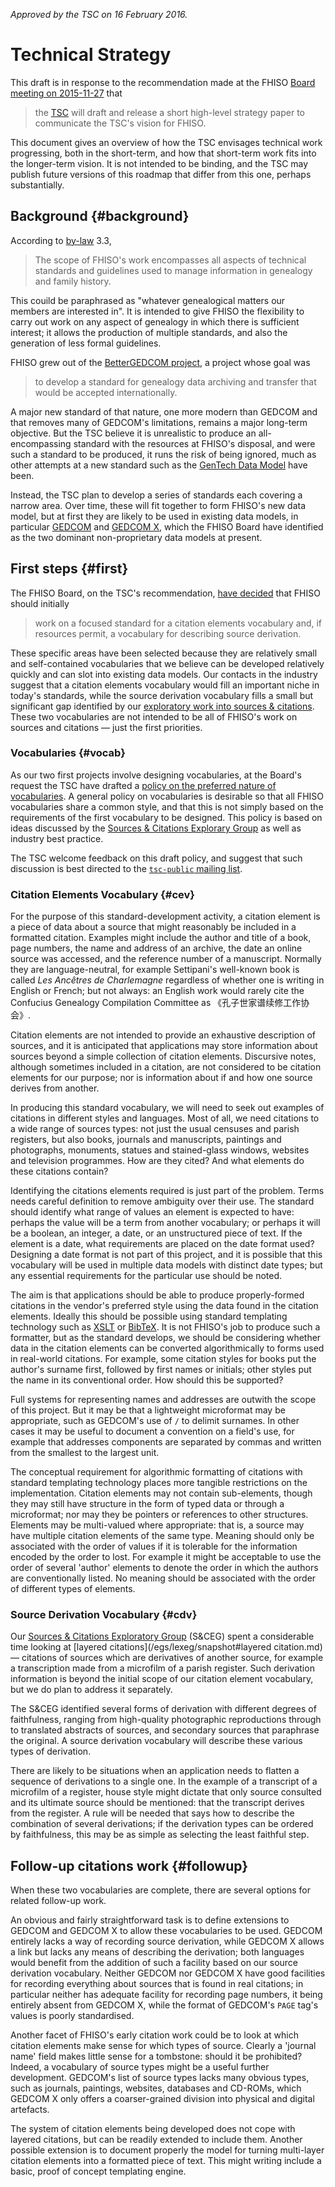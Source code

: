 *Approved by the TSC on 16 February 2016.*

# Technical Strategy

This draft is in response to the recommendation made at the FHISO [Board
meeting on 2015-11-27](/aboutfhiso/fhiso-board/minutes/2015-11-27/) that

> the [TSC](/tsc) will draft and release a short high-level strategy
> paper to communicate the TSC's vision for FHISO.

This document gives an overview of how the TSC envisages technical work
progressing, both in the short-term, and how that short-term work fits
into the longer-term vision.  It is not intended to be binding, and the
TSC may publish future versions of this roadmap that differ from this
one, perhaps substantially.

## Background {#background}

According to [by-law](/by-laws) 3.3,

> The scope of FHISO's work encompasses all aspects of technical
> standards and guidelines used to manage information in genealogy and
> family history.

This couild be paraphrased as "whatever genealogical matters our members
are interested in".  It is intended to give FHISO the flexibility to
carry out work on any aspect of genealogy in which there is sufficient
interest; it allows the production of multiple standards, and also the
generation of less formal guidelines.

FHISO grew out of the [BetterGEDCOM
project](http://bettergedcom.wikispaces.com/), a project whose goal was 

> to develop a standard for genealogy data archiving and
> transfer that would be accepted internationally.

A major new standard of that nature, one more modern than GEDCOM and
that removes many of GEDCOM's limitations, remains a major long-term
objective.  But the TSC believe it is unrealistic to produce an
all-encompassing standard with the resources at FHISO's disposal, and
were such a standard to be produced, it runs the risk of being ignored,
much as other attempts at a new standard such as the [GenTech Data
Model](http://www.ngsgenealogy.org/cs/GenTech_Projects) have been.

Instead, the TSC plan to develop a series of standards each covering a
narrow area.  Over time, these will fit together to form FHISO's new
data model, but at first they are likely to be used in existing data
models, in particular [GEDCOM](https://en.wikipedia.org/wiki/GEDCOM) and
[GEDCOM X](http://gedcomx.org/), which the FHISO Board have identified
as the two dominant non-proprietary data models at present.  

## First steps {#first}

The FHISO Board, on the TSC's recommendation, [have
decided](/aboutfhiso/fhiso-board/minutes/2015-11-27/) that FHISO should
initially

> work on a focused standard for a citation elements vocabulary and, if
> resources permit, a vocabulary for describing source derivation.

These specific areas have been selected because they are relatively
small and self-contained vocabularies that we believe can be developed
relatively quickly and can slot into existing data models.  Our contacts
in the industry suggest that a citation elements vocabulary would fill
an important niche in today's standards, while the source derivation
vocabulary fills a small but significant gap identified by our
[exploratory work into sources & citations](/egs/sceg).  These two
vocabularies are not intended to be all of FHISO's work on sources and
citations &mdash; just the first priorities.

### Vocabularies {#vocab}

As our two first projects involve designing vocabularies, at the Board's
request the TSC have drafted a [policy on the preferred nature of
vocabularies](/policies/vocabularies).  A general policy on vocabularies
is desirable so that all FHISO vocabularies share a common style, and
that this is not simply based on the requirements of the first
vocabulary to be designed.  This policy is based on ideas discussed by
the [Sources & Citations Explorary Group](/egs/sceg) as well as industry
best practice.  

The TSC welcome feedback on this draft policy, and suggest that
such discussion is best directed to the [`tsc-public` mailing
list](/tsc-public).

### Citation Elements Vocabulary {#cev}

For the purpose of this standard-development activity, a citation element is a piece of data
about a source that might reasonably be included in a formatted
citation.  Examples might include the author and title of a book, page
numbers, the name and address of an archive, the date an online source
was accessed, and the reference number of a manuscript.  Normally they
are language-neutral, for example Settipani's well-known book is called
*Les Ancêtres de Charlemagne* regardless of whether one is writing in
English or French; but not always: an English work would rarely cite the
Confucius Genealogy Compilation Committee as 《孔子世家谱续修工作协会》.

Citation elements are not intended to provide an exhaustive description
of sources, and it is anticipated that applications may store
information about sources beyond a simple collection of citation
elements.  Discursive notes, although sometimes included in a citation,
are not considered to be citation elements for our purpose; nor is
information about if and how one source derives from another.  

In producing this standard vocabulary, we will need to seek out examples
of citations in different styles and languages.  Most of all, we need
citations to a wide range of sources types: not just the usual censuses
and parish registers, but also books, journals and manuscripts,
paintings and photographs, monuments, statues and stained-glass windows,
websites and television programmes.  How are they cited?  And what
elements do these citations contain?

Identifying the citations elements required is just part of the problem.
Terms needs careful definition to remove ambiguity over their use.  The
standard should identify what range of values an element is expected to
have: perhaps the value will be a term from another vocabulary; or
perhaps it will be a boolean, an integer, a date, or an unstructured
piece of text.  If the element is a date, what requirements are placed
on the date format used?  Designing a date format is not part of this
project, and it is possible that this vocabulary will be used in
multiple data models with distinct date types; but any essential
requirements for the particular use should be noted.

The aim is that applications should be able to produce properly-formed
citations in the vendor's preferred style using the data found in
the citation elements.  Ideally this should be possible using standard
templating technology such as [XSLT](http://www.w3.org/Style/XSL/) or
[BibTeX](https://www.ctan.org/pkg/bibtex?lang=en).  It is not FHISO's
job to produce such a formatter, but as the standard develops, we
should be considering whether data in the citation elements can be
converted algorithmically to forms used in real-world citations.  For
example, some citation styles for books put the author's surname first,
followed by first names or initials; other styles put the name in its
conventional order.  How should this be supported?

Full systems for representing names and addresses are outwith the scope
of this project.  But it may be that a lightweight microformat may be
appropriate, such as GEDCOM's use of `/` to delimit surnames.  In other
cases it may be useful to document a convention on a field's use, for
example that addresses components are separated by commas and written
from the smallest to the largest unit.

The conceptual requirement for algorithmic formatting of citations with
standard templating technology places more tangible restrictions on the
implementation.  Citation elements may not contain sub-elements, though
they may still have structure in the form of typed data or through a
microformat; nor may they be pointers or references to other
structures.  Elements may be multi-valued where appropriate: that is, a
source may have multiple citation elements of the same type.  Meaning
should only be associated with the order of values if it is tolerable
for the information encoded by the order to lost.  For example it might
be acceptable to use the order of several 'author' elements to denote
the order in which the authors are conventionally listed.  No meaning
should be associated with the order of different types of elements.

### Source Derivation Vocabulary {#cdv}

Our [Sources & Citations Exploratory Group](/egs/sceg) (S&CEG) spent a
considerable time looking at [layered
citations](/egs/lexeg/snapshot#layered citation.md) &mdash; citations of
sources which are derivatives of another source, for example a
transcription made from a microfilm of a parish register.  Such
derivation information is beyond the initial scope of our citation
element vocabulary, but we do plan to address it separately.  

The S&CEG identified several forms of derivation with different degrees
of faithfulness, ranging from high-quality photographic reproductions
through to translated abstracts of sources, and secondary sources that
paraphrase the original.   A source derivation vocabulary will describe
these various types of derivation.

There are likely to be situations when an application needs to flatten a
sequence of derivations to a single one.  In the example of a transcript
of a microfilm of a register, house style might dictate that only
source consulted and its ultimate source should be mentioned: that the
transcript derives from the register.  A rule will be needed that says
how to describe the combination of several derivations; if the
derivation types can be ordered by faithfulness, this may be as simple
as selecting the least faithful step.

## Follow-up citations work {#followup}

When these two vocabularies are complete, there are several options for
related follow-up work.  

An obvious and fairly straightforward task is to define extensions to
GEDCOM and GEDCOM X to allow these vocabularies to be used.  GEDCOM
entirely lacks a way of recording source derivation, while GEDCOM X
allows a link but lacks any means of describing the derivation; both
languages would benefit from the addition of such a facility based on
our source derivation vocabulary.  Neither GEDCOM nor GEDCOM X have good
facilities for recording everything about sources that is found in real
citations; in particular neither has adequate facility for recording
page numbers, it being entirely absent from GEDCOM X, while the format
of GEDCOM's `PAGE` tag's values is poorly standardised.

Another facet of FHISO's early citation work could be to look at which
citation elements make sense for which types of source.  Clearly a
'journal name' field makes little sense for a tombstone: should it be
prohibited?  Indeed, a vocabulary of source types might be a useful
further development.  GEDCOM's list of source types lacks many obvious
types, such as journals, paintings, websites, databases and CD-ROMs,
which GEDCOM X only offers a coarser-grained division into physical and
digital artefacts.

The system of citation elements being developed does not cope with
layered citations, but can be readily extended to include them.  Another
possible extension is to document properly the model for turning
multi-layer citation elements into a formatted piece of text.  This
might writing include a basic, proof of concept templating engine.

